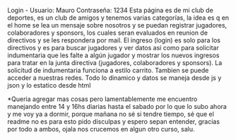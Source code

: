 Login - Usuario: Mauro Contraseña: 1234
Esta página es de mi club de deportes, es un club de amigos y tenemos varias categorías, la idea es q en el home se lea un mensaje sobre nosotros y se puedan registrar jugadores,
colaboradores y sponsors, los cuales seran evaluados en reunion de directivos y se les respondera por mail.
El ingreso (login) es solo para los directivos y es para buscar jugadores y ver datos así como para solicitar indumentaria que les falte a algún jugador
y mostrar los nuevos ingresos para tratar en la junta directiva (jugadores, colaboradores y sponsors).
La solicitud de indumentaria funciona a estilo carrito. 
Tambien se puede acceder a nuestras redes.
Todo lo dinamico y datos se maneja desde js y json y lo estatico desde html

*Queria agregar mas cosas pero lamentablemente me encuentro manejando entre 14 y 16hs diarias hasta el sabado por lo que lo subo ahora y me voy ya a dormir, porque mañana no sé si tendre tiempo, sé que el readme no es para esto pido disculpas y espero sepan entender, gracias por todo a ambos, ojala nos crucemos en algun otro curso, salu.
